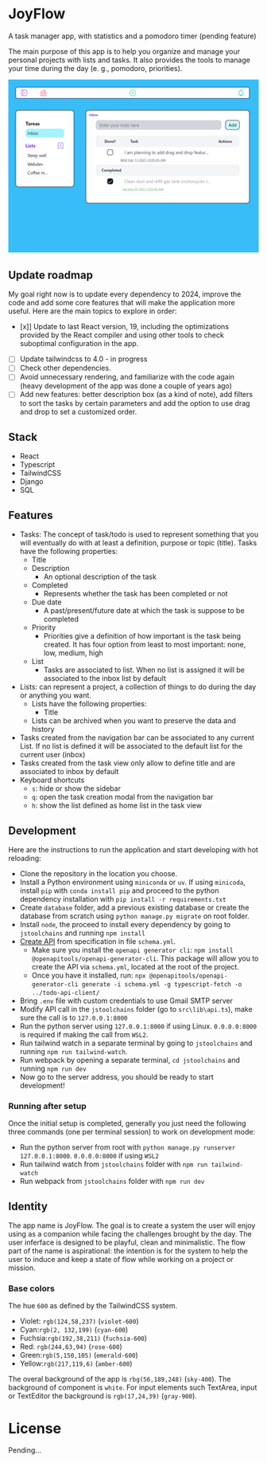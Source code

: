 # JoyFlow
A task manager app, with statistics and a pomodoro timer (pending feature)

The main purpose of this app is to help you organize and manage your personal projects with lists and tasks. It also provides the tools to manage your time during the day (e. g., pomodoro, priorities).

![Overview of Todo app](./images/todo-overview.png)

## Update roadmap

My goal right now is to update every dependency to 2024, improve the code and add some core features that will make the application more useful. Here are the main topics to explore in order:
- [x]] Update to last React version, 19, including the optimizations provided by the React compiler and using other tools to check suboptimal configuration in the app.
- [ ] Update tailwindcss to 4.0 - in progress
- [ ] Check other dependencies.
- [ ] Avoid unnecessary rendering, and familiarize with the code again (heavy development of the app was done a couple of years ago)
- [ ] Add new features: better description box (as a kind of note), add filters to sort the tasks by certain parameters and add the option to use drag and drop to set a customized order.

## Stack

- React
- Typescript
- TailwindCSS
- Django
- SQL

## Features

- Tasks: The concept of task/todo is used to represent something that you will eventually do with at least a definition, purpose or topic (title). Tasks have the following properties:
  - Title
  - Description
    - An optional description of the task
  - Completed
    - Represents whether the task has been completed or not
  - Due date
    - A past/present/future date at which the task is suppose to be completed
  - Priority
    - Priorities give a definition of how important is the task being created. It has four option from least to most important: none, low, medium, high
  - List 
    - Tasks are associated to list. When no list is assigned it will be associated to the inbox list by default
- Lists: can represent a project, a collection of things to do during the day or anything you want.
  - Lists have the following properties:
    - Title
  - Lists can be archived when you want to preserve the data and history
- Tasks created from the navigation bar can be associated to any current List. If no list is defined it will be associated to the default list for the current user (inbox)
- Tasks created from the task view only allow to define title and are associated to inbox by default
- Keyboard shortcuts
  - `s`: hide or show the sidebar
  - `q`: open the task creation modal from the navigation bar 
  - `h`: show the list defined as home list in the task view

## Development

Here are the instructions to run the application and start developing with hot reloading:

- Clone the repository in the location you choose. 
- Install a Python environment using `miniconda` or `uv`. If using `minicoda`, install `pip` with `conda install pip` and proceed to the python dependency installation with `pip install -r requirements.txt`
- Create `database` folder, add a previous existing database or create the database from scratch using `python manage.py migrate` on root folder. 
- Install `node`, the proceed to install every dependency by going to `jstoolchains` and running `npm install`
- [Create API](https://www.saaspegasus.com/guides/modern-javascript-for-django-developers/apis/) from specification in file `schema.yml`. 
  - Make sure you install the `openapi generator cli`: `npm install @openapitools/openapi-generator-cli`. This package will allow you to create the API via `schema.yml`, located at the root of the project. 
  - Once you have it installed, run: `npx @openapitools/openapi-generator-cli generate -i schema.yml -g typescript-fetch -o ../todo-api-client/`
- Bring `.env` file with custom credentials to use Gmail SMTP server
- Modify API call in the `jstoolchains` folder (go to `src\lib\api.ts`), make sure the call is to `127.0.0.1:8000`
- Run the python server using `127.0.0.1:8000` if using Linux. `0.0.0.0:8000` is required if making the call from `WSL2`.
- Run tailwind watch in a separate terminal by going to `jstoolchains` and running `npm run tailwind-watch`.
- Run webpack by opening a separate terminal, `cd jstoolchains` and running `npm run dev`
- Now go to the server address, you should be ready to start development!

### Running after setup
Once the initial setup is completed, generally you just need the following three commands (one per terminal session) to work on development mode:
- Run the python server from root with `python manage.py runserver 127.0.0.1:8000`. `0.0.0.0:8000` if using `WSL2`
- Run tailwind watch from `jstoolchains` folder with `npm run tailwind-watch`
- Run webpack from `jstoolchains` folder with `npm run dev` 

## Identity
The app name is JoyFlow. The goal is to create a system the user will enjoy using as  a companion while facing the challenges brought by the day. The user inferface is designed to be playful, clean and minimalistic. The flow part of the name is aspirational: the intention is for the system to help the user to induce and keep a state of flow while working on a project or mission.

### Base colors
The hue `600` as defined by the TailwindCSS system.

- Violet: `rgb(124,58,237)` (`violet-600`)
- Cyan:`rgb(2, 132,199)` (`cyan-600`)
- Fuchsia:`rgb(192,38,211)` (`fuchsia-600`)
- Red: `rgb(244,63,94)` (`rose-600`)
- Green:`rgb(5,150,105)` (`emerald-600`)
- Yellow:`rgb(217,119,6)` (`amber-600`)

The overal background of the app is `rbg(56,189,248)` (`sky-400`). The background of component is `white`. For input elements such TextArea, input or TextEditor the background is `rgb(17,24,39)` (`gray-900`).

# License

Pending...
